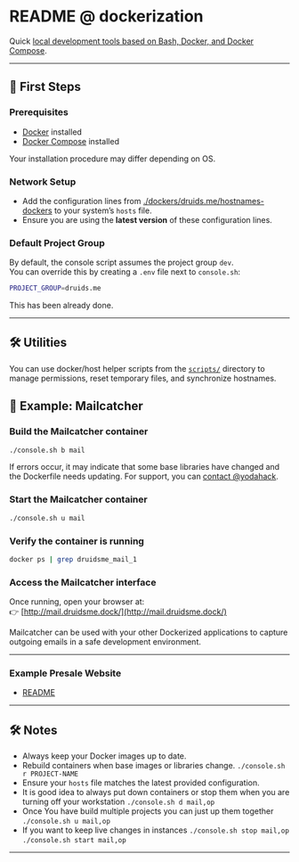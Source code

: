 # README @ dockerization

Quick [local development tools based on Bash, Docker, and Docker Compose](https://github.com/grzechowski/dockerization).

---

## 🚀 First Steps

### Prerequisites
- [Docker](https://docs.docker.com/get-docker/) installed  
- [Docker Compose](https://docs.docker.com/compose/install/) installed

Your installation procedure may differ depending on OS.

### Network Setup
- Add the configuration lines from [./dockers/druids.me/hostnames-dockers](./dockers/druids.me/hostnames-dockers) to your system’s `hosts` file.  
- Ensure you are using the **latest version** of these configuration lines.

### Default Project Group
By default, the console script assumes the project group `dev`.  
You can override this by creating a `.env` file next to `console.sh`:

```bash
PROJECT_GROUP=druids.me
```

This has been already done.

---

## 🛠️ Utilities
You can use docker/host helper scripts from the [`scripts/`](./scripts/) directory to manage permissions, reset temporary files, and synchronize hostnames.


## 📨 Example: Mailcatcher

### Build the Mailcatcher container
```bash
./console.sh b mail
```

If errors occur, it may indicate that some base libraries have changed and the Dockerfile needs updating. For support, you can [contact @yodahack](https://github.com/yodahack).

### Start the Mailcatcher container
```bash
./console.sh u mail
```

### Verify the container is running
```bash
docker ps | grep druidsme_mail_1
```

### Access the Mailcatcher interface
Once running, open your browser at:  
👉 [http://mail.druidsme.dock/](http://mail.druidsme.dock/)  

Mailcatcher can be used with your other Dockerized applications to capture outgoing emails in a safe development environment.

---

### Example Presale Website

- [README](./dockers/druids.me/presale/README.md)  

---

## 🛠 Notes
- Always keep your Docker images up to date.  
- Rebuild containers when base images or libraries change. ``./console.sh r PROJECT-NAME``
- Ensure your `hosts` file matches the latest provided configuration.
- It is good idea to always put down containers or stop them when you are turning off your workstation ``./console.sh d mail,op``
- Once You have build multiple projects you can just up them together ``./console.sh u mail,op``
- If you want to keep live changes in instances ``./console.sh stop mail,op`` ``./console.sh start mail,op``

---
